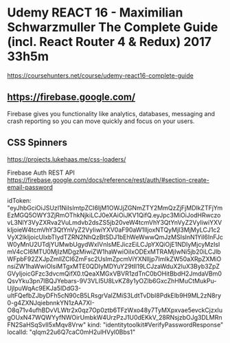 Udemy  REACT 16 - Maximilian Schwarzmuller
The Complete Guide (incl. React Router 4 & Redux) 2017 33h5m
============================================================
https://coursehunters.net/course/udemy-react16-complete-guide

https://firebase.google.com/
---------------------------
Firebase gives you functionality like analytics, databases, messaging
and crash reporting so you can move quickly and focus on your users.

CSS Spinners
------------
https://projects.lukehaas.me/css-loaders/

Firebase Auth REST API
https://firebase.google.com/docs/reference/rest/auth/#section-create-email-password

idToken: "eyJhbGciOiJSUzI1NiIsImtpZCI6IjM1OWJjZGNmZTY2MmQzZjFjMDlkZTFjYmEzMGQ5OWY3ZjRmOThkNjkiLCJ0eXAiOiJKV1QifQ.eyJpc3MiOiJodHRwczovL3NlY3VyZXRva2VuLmdvb2dsZS5jb20veW4tcmVhY3QtYnVyZ2VyIiwiYXVkIjoieW4tcmVhY3QtYnVyZ2VyIiwiYXV0aF90aW1lIjoxNTQyMjI3MjMyLCJ1c2VyX2lkIjoicUlxbTIydTZRN2NhQzBtSDJ1bEhWeWwwQmJzMSIsInN1YiI6InFJcW0yMnU2UTdjYUMwbUgydWxIVnlsMEJiczEiLCJpYXQiOjE1NDIyMjcyMzIsImV4cCI6MTU0MjIzMDgzMiwiZW1haWwiOiIxODExMTRAMjIwNi5jb20iLCJlbWFpbF92ZXJpZmllZCI6ZmFsc2UsImZpcmViYXNlIjp7ImlkZW50aXRpZXMiOnsiZW1haWwiOlsiMTgxMTE0QDIyMDYuY29tIl19LCJzaWduX2luX3Byb3ZpZGVyIjoicGFzc3dvcmQifX0.tQeaXMGxVBVR1zdTnC0bOHitBbdH2JmdaVBm0QsvYku3pn7IBQJYebars-9V3VLI5U8LvKZ8y1yOZlb6GxcZhHMuCtMukPu-UjlpuWqAc9EKJa5IDdG3-ultFQefbZJbyDFh5cN90cB5LRsgrValZMiS3LdtTvDbI8PdkElb9H9ML2zN8ry0-g4ZXNJqiebnnkYN1zAA7XI-O8q71v4ufhBDvVLWtr2x0qz7Op0ztb6TFzWxo48y7TyMXpxvae5evckCjzxIugOUxN47WQWYyfNWOirUmbkW4UrzPzJ1U0dEKkV_28RNsjzbOJg3DLMRnFN2SaHSqSvII5xMqv8Vrw"
kind: "identitytoolkit#VerifyPasswordResponse"
localId: "qIqm22u6Q7caC0mH2ulHVyl0Bbs1"